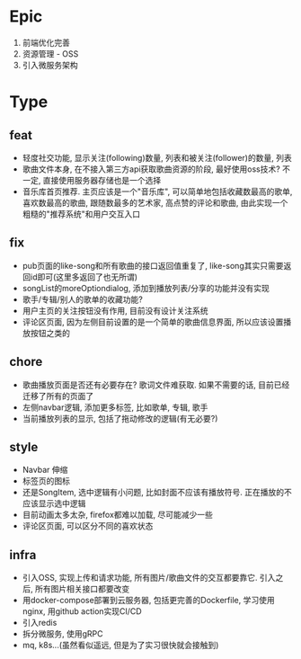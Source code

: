 # Epic

1. 前端优化完善
2. 资源管理 - OSS
3. 引入微服务架构

# Type

## feat

- 轻度社交功能, 显示关注(following)数量, 列表和被关注(follower)的数量, 列表
- 歌曲文件本身, 在不接入第三方api获取歌曲资源的阶段, 最好使用oss技术? 不一定, 直接使用服务器存储也是一个选择
- 音乐库首页推荐. 主页应该是一个"音乐库", 可以简单地包括收藏数最高的歌单, 喜欢数最高的歌曲, 跟随数最多的艺术家,
  高点赞的评论和歌曲, 由此实现一个粗糙的"推荐系统"和用户交互入口

## fix

- pub页面的like-song和所有歌曲的接口返回值重复了, like-song其实只需要返回id即可(这里多返回了也无所谓)
- songList的moreOptiondialog, 添加到播放列表/分享的功能并没有实现
- 歌手/专辑/别人的歌单的收藏功能?
- 用户主页的关注按钮没有作用, 目前没有设计关注系统
- 评论区页面, 因为左侧目前设置的是一个简单的歌曲信息界面, 所以应该设置播放按钮之类的

## chore

- 歌曲播放页面是否还有必要存在? 歌词文件难获取. 如果不需要的话, 目前已经迁移了所有的页面了
- 左侧navbar逻辑, 添加更多标签, 比如歌单, 专辑, 歌手
- 当前播放列表的显示, 包括了拖动修改的逻辑(有无必要?)

## style

- Navbar 伸缩
- 标签页的图标
- 还是SongItem, 选中逻辑有小问题, 比如封面不应该有播放符号. 正在播放的不应该显示选中逻辑
- 目前动画太多太杂, firefox都难以加载, 尽可能减少一些
- 评论区页面, 可以区分不同的喜欢状态

## infra

- 引入OSS, 实现上传和请求功能, 所有图片/歌曲文件的交互都要靠它. 引入之后, 所有图片相关接口都要改变
- 用docker-compose部署到云服务器, 包括更完善的Dockerfile, 学习使用nginx, 用github action实现CI/CD
- 引入redis
- 拆分微服务, 使用gRPC
- mq, k8s...(虽然看似遥远, 但是为了实习很快就会接触到)
